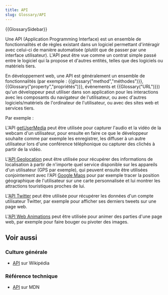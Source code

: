 ```yaml
---
title: API
slug: Glossary/API
---
```


{{GlossarySidebar}}

Une API (Application Programming Interface) est un ensemble de fonctionnalités et de règles existant dans un logiciel permettant d'intéragir avec celui-ci de manière automatisée (plutôt que de passer par une interface utilisateur). L'API peut être vue comme un contrat simple passé entre le logiciel qui la propose et d'autres entités, telles que des logiciels ou matériels tiers.

En développement web, une API est généralement un ensemble de fonctionnalités (par exemple : {{glossary("method","méthodes")}}, {{Glossary("property","propriétés")}}, évènements et {{Glossary("URL")}}) qu'un développeur peut utiliser dans son application pour les interactions avec les composants du navigateur de l'utilisateur, ou avec d'autres logiciels/matériels de l'ordinateur de l'utilisateur, ou avec des sites web et services tiers.

Par exemple :

L'API [getUserMedia](/fr/docs/Web/API/MediaDevices/getUserMedia) peut être utilisée pour capturer l'audio et la vidéo de la webcam d'un utilisateur, pour ensuite en faire ce que le développeur souhaite comme par exemple les enregistrer, les diffuser à un autre utilisateur lors d'une conférence téléphonique ou capturer des clichés à partir de la vidéo.

L'[API Geolocation](/fr/docs/Web/API/Geolocation) peut être utilisée pour récupérer des informations de localisation à partir de n'importe quel service disponible sur les appareils d'un utilisateur (GPS par exemple), qui peuvent ensuite être utilisées conjointement avec l'API [Google Maps](https://developers.google.com/maps/) pour par exemple tracer la position géographique de l'utilisateur sur une carte personnalisée et lui montrer les attractions touristiques proches de lui.

L'[API Twitter](https://dev.twitter.com/overview/api) peut être utilisée pour récupérer les données d'un compte utilisateur Twitter, par exemple pour afficher ses derniers tweets sur une page web.

L'[API Web Animations](/fr/docs/Web/API/Web_Animations_API) peut être utilisée pour animer des parties d'une page web, par exemple pour faire bouger ou pivoter des images.

## Voir aussi

### Culture générale

- [API](https://fr.wikipedia.org/wiki/Interface_de_programmation) sur Wikipédia

### Référence technique

- [API](/fr/docs/Web/API) sur MDN
